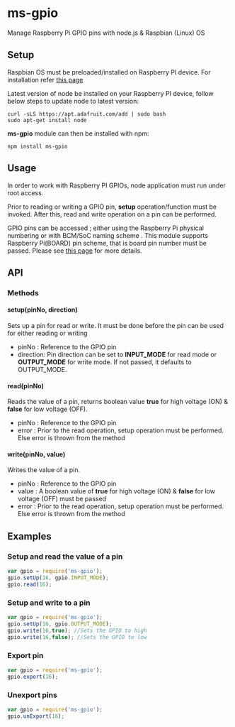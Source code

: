 ms-gpio
==========

Manage Raspberry Pi GPIO pins with node.js & Raspbian (Linux) OS

## Setup

Raspbian OS must be preloaded/installed on Raspberry PI device. For installation refer [this page](https://www.raspberrypi.org/learning/software-guide/quickstart)

Latest version of node be installed on your Raspberry PI device, follow below steps to update node to latest version:
```
curl -sLS https://apt.adafruit.com/add | sudo bash
sudo apt-get install node
```

**ms-gpio** module can then be installed with npm:
```
npm install ms-gpio
```

## Usage
In order to work with Raspberry PI GPIOs, node application must run under root access.

Prior to reading or writing a GPIO pin, **setup** operation/function must be invoked. After this, read and write operation on a pin can be performed.

GPIO pins can be accessed ; either using the Raspberry Pi physical numbering or with BCM/SoC naming scheme . This module supports Raspberry Pi(BOARD) pin scheme, that is board pin number must be passed. Please see [this page](http://elinux.org/RPi_Low-level_peripherals) for more details.

## API
### Methods

#### setup(pinNo, direction)
Sets up a pin for read or write. It must be done before the pin can be used for either reading or writing
* pinNo : Reference to the GPIO pin
* direction: Pin direction can be set to **INPUT_MODE** for read mode or **OUTPUT_MODE** for write mode. If not passed, it defaults to OUTPUT_MODE.

#### read(pinNo)
Reads the value of a pin, returns boolean value **true** for high voltage (ON) & **false** for low voltage (OFF).
* pinNo : Reference to the GPIO pin
* error : Prior to the read operation, setup operation must be performed. Else error is thrown from the method

#### write(pinNo, value)
Writes the value of a pin.
* pinNo : Reference to the GPIO pin
* value : A boolean value of **true** for high voltage (ON) & **false** for low voltage (OFF) must be passed
* error : Prior to the read operation, setup operation must be performed. Else error is thrown from the method

## Examples
### Setup and read the value of a pin
```js
var gpio = require('ms-gpio');
gpio.setUp(16, gpio.INPUT_MODE);
gpio.read(16);
```

### Setup and write to a pin
```js
var gpio = require('ms-gpio');
gpio.setUp(16, gpio.OUTPUT_MODE);
gpio.write(16,true); //Sets the GPIO to high
gpio.write(16,false); //Sets the GPIO to low

```

### Export pin
```js
var gpio = require('ms-gpio');
gpio.export(16);
```

### Unexport pins
```js
var gpio = require('ms-gpio');
gpio.unExport(16);
```